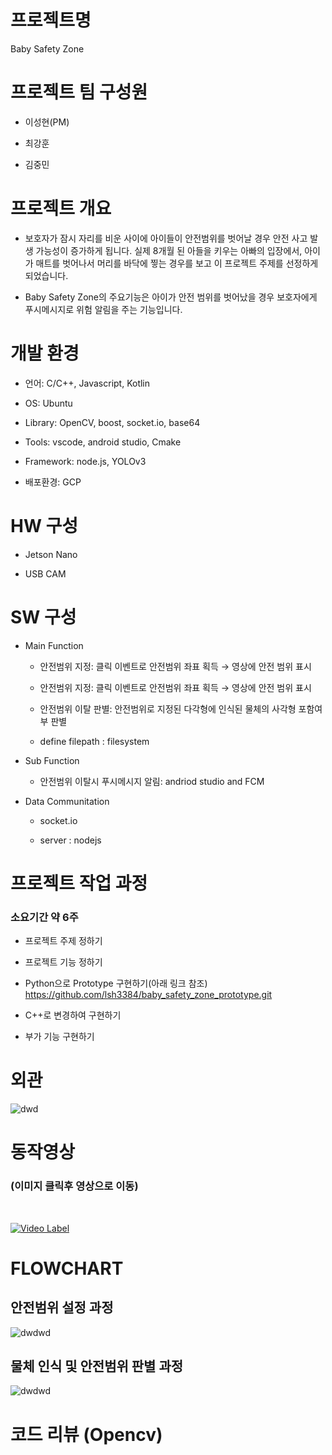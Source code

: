 # 프로젝트명

Baby Safety Zone

# 프로젝트 팀 구성원

- 이성현(PM)

- 최강훈

- 김중민

# 프로젝트 개요

- 보호자가 잠시 자리를 비운 사이에 아이들이 안전범위를 벗어날 경우 안전 사고 발생 가능성이 증가하게 됩니다. 실제 8개월 된 아들을 키우는 아빠의 입장에서, 아이가 매트를 벗어나서 머리를 바닥에 찧는 경우를 보고 이 프로젝트 주제를 선정하게 되었습니다.

- Baby Safety Zone의 주요기능은 아이가 안전 범위를 벗어났을 경우 보호자에게 푸시메시지로 위험 알림을 주는 기능입니다.

# 개발 환경

- 언어: C/C++, Javascript, Kotlin

- OS:  Ubuntu

- Library: OpenCV, boost, socket.io, base64

- Tools: vscode, android studio, Cmake

- Framework: node.js, YOLOv3

- 배포환경: GCP


# HW 구성

- Jetson Nano

- USB CAM


# SW 구성

- Main Function

  - 안전범위 지정: 클릭 이벤트로 안전범위 좌표 획득 → 영상에 안전 범위 표시 

  - 안전범위 지정: 클릭 이벤트로 안전범위 좌표 획득 → 영상에 안전 범위 표시 

  - 안전범위 이탈 판별: 안전범위로 지정된 다각형에 인식된 물체의 사각형 포함여부 판별 

  - define filepath : filesystem

- Sub Function

  - 안전범위 이탈시 푸시메시지 알림: andriod studio and FCM



- Data Communitation
  
  - socket.io
    
  - server : nodejs

  
# 프로젝트 작업 과정

### 소요기간 약 6주

- 프로젝트 주제 정하기

- 프로젝트 기능 정하기

- Python으로 Prototype 구현하기(아래 링크 참조)  
  https://github.com/lsh3384/baby_safety_zone_prototype.git

- C++로 변경하여 구현하기

- 부가 기능 구현하기


# 외관 

![dwd](https://github.com/lsh3384/baby_safety_zone/blob/master/exterior.jpeg?raw=true)

# 동작영상

### (이미지 클릭후 영상으로 이동)
<br/>

[![Video Label](https://github.com/lsh3384/baby_safety_zone/blob/master/phone.png?raw=true)](https://www.youtube.com/watch?v=X8SZp3SYpKg)


# FLOWCHART
## 안전범위 설정 과정

![dwdwd](https://github.com/lsh3384/baby_safety_zone/blob/master/process_setting_%20coordinates.png?raw=true)


## 물체 인식 및 안전범위 판별 과정

![dwdwd](https://github.com/lsh3384/baby_safety_zone/blob/master/process_start_recognition.png?raw=true)


# 코드 리뷰 (Opencv)

<!-- ![frfef](https://user-images.githubusercontent.com/88933098/142838223-159f460b-5c71-40a5-80d5-3b9ea32e0597.png) -->

<!-- ## 1. find pet object : matchTemplate

![1](https://user-images.githubusercontent.com/88933098/142357606-de9da55c-f217-4e12-8ecc-d00a86a5258c.JPG)

~~~
//읽어온 이미지와 datasheet sample image를 비교하는 부분
for(int i = 0; i < SAMPLENUM; i++){
  	matchTemplate(subImg_, matReadVector[i], resVecotr[i], TM_CCOEFF_NORMED);
	normalize(resVecotr[i], res_normVector[i], 0, 255, NORM_MINMAX, CV_8U);
	minMaxLoc(resVecotr[i], 0, &maxvVector[i], 0, &maxlocVector[i]);
}
//유사도를 비교하는 부분
if(maxvVector[0] > 0.7){
	serialPort1.Write("N");
	cout << "CAP" <<endl;
	break;
}
 ~~~ -->